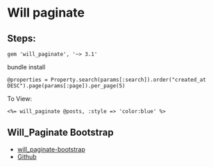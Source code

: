 
# Will paginate

## Steps: 

	gem 'will_paginate', '~> 3.1'

bundle install

	@properties = Property.search(params[:search]).order("created_at DESC").page(params[:page]).per_page(5)

To View:
	
	<%= will_paginate @posts, :style => 'color:blue' %>

## Will_Paginate Bootstrap

* [will_paginate-bootstrap](https://rubygems.org/gems/will_paginate-bootstrap/versions/1.0.1)
* [Github](https://github.com/bootstrap-ruby/will_paginate-bootstrap)

